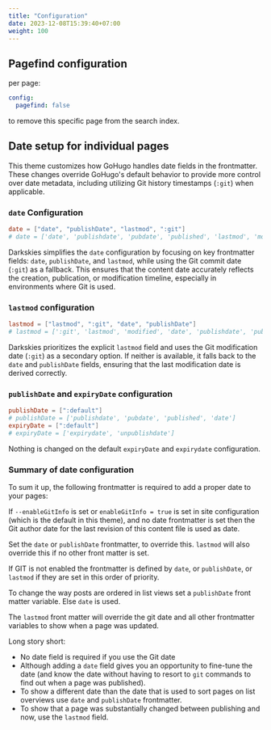 ```yaml
---
title: "Configuration"
date: 2023-12-08T15:39:40+07:00
weight: 100
---
```


## Pagefind configuration

per page:

```yaml
config:
  pagefind: false
```

to remove this specific page from the search index.

## Date setup for individual pages

This theme customizes how GoHugo handles date fields in the frontmatter. These changes override GoHugo's default behavior to provide more control over date metadata, including utilizing Git history timestamps (`:git`) when applicable.

### `date` Configuration

```toml
date = ["date", "publishDate", "lastmod", ":git"]
# date = ['date', 'publishdate', 'pubdate', 'published', 'lastmod', 'modified']
```

Darkskies simplifies the `date` configuration by focusing on key frontmatter fields: `date`, `publishDate`, and `lastmod`, while using the Git commit date (`:git`) as a fallback. This ensures that the content date accurately reflects the creation, publication, or modification timeline, especially in environments where Git is used.

### `lastmod` configuration

```toml
lastmod = ["lastmod", ":git", "date", "publishDate"]
# lastmod = [':git', 'lastmod', 'modified', 'date', 'publishdate', 'pubdate', 'published']
```

Darkskies prioritizes the explicit `lastmod` field and uses the Git modification date (`:git`) as a secondary option. If neither is available, it falls back to the `date` and `publishDate` fields, ensuring that the last modification date is derived correctly.

### `publishDate` and `expiryDate` configuration

```toml
publishDate = [":default"]
# publishDate = ['publishdate', 'pubdate', 'published', 'date']
expiryDate = [":default"]
# expiryDate = ['expirydate', 'unpublishdate']
```

Nothing is changed on the default `expiryDate` and `expirydate` configuration.

### Summary of date configuration

To sum it up, the following frontmatter is required to add a proper date to your pages:

If `--enableGitInfo` is set or `enableGitInfo = true` is set in site configuration (which is the default in this theme), and no date frontmatter is set then the Git author date for the last revision of this content file is used as date.


Set the `date` or `publishDate` frontmatter, to override this. `lastmod` will also override this if no other front matter is set.

If GIT is not enabled the frontmatter is defined by `date`, or `publishDate`, or `lastmod` if they are set in this order of priority.

To change the way posts are ordered in list views set a `publishDate` front matter variable. Else `date` is used. 

The `lastmod` front matter will override the git date and all other frontmatter variables to show when a page was updated.

Long story short:

- No date field is required if you use the Git date
- Although adding a `date` field gives you an opportunity to fine-tune the date (and know the date without having to resort to `git` commands to find out when a page was published).
- To show a different date than the date that is used to sort pages on list overviews use `date` and `publishDate` frontmatter.
- To show that a page was substantially changed between publishing and now, use the `lastmod` field.
